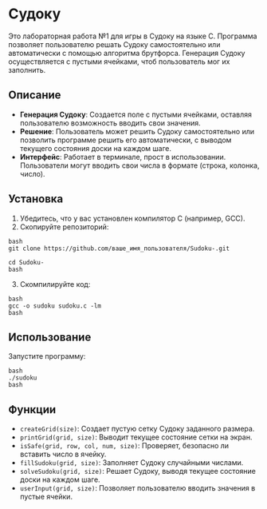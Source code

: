 # Судоку

Это лабораторная работа №1 для игры в Судоку на языке C. 
Программа позволяет пользователю решать Судоку самостоятельно или автоматически с помощью алгоритма брутфорса. 
Генерация Судоку осуществляется с пустыми ячейками, чтоб пользователь мог их заполнить.

## Описание

- **Генерация Судоку**: Создается поле с пустыми ячейками, оставляя пользователю возможность вводить свои значения.
- **Решение**: Пользователь может решить Судоку самостоятельно или позволить программе решить его автоматически, с выводом текущего состояния доски на каждом шаге.
- **Интерфейс**: Работает в терминале, прост в использовании. Пользователи могут вводить свои числа в формате (строка, колонка, число).

## Установка

1. Убедитесь, что у вас установлен компилятор C (например, GCC).
2. Скопируйте репозиторий:
```
bash
git clone https://github.com/ваше_имя_пользователя/Sudoku-.git

cd Sudoku-
bash
```
3. Скомпилируйте код:
```
bash
gcc -o sudoku sudoku.c -lm
bash
```
## Использование

Запустите программу:
```
bash
./sudoku
bash
```
## Функции

- `createGrid(size)`: Создает пустую сетку Судоку заданного размера.
- `printGrid(grid, size)`: Выводит текущее состояние сетки на экран.
- `isSafe(grid, row, col, num, size)`: Проверяет, безопасно ли вставить число в ячейку.
- `fillSudoku(grid, size)`: Заполняет Судоку случайными числами.
- `solveSudoku(grid, size)`: Решает Судоку, выводя текущее состояние доски на каждом шаге.
- `userInput(grid, size)`: Позволяет пользователю вводить значения в пустые ячейки.
